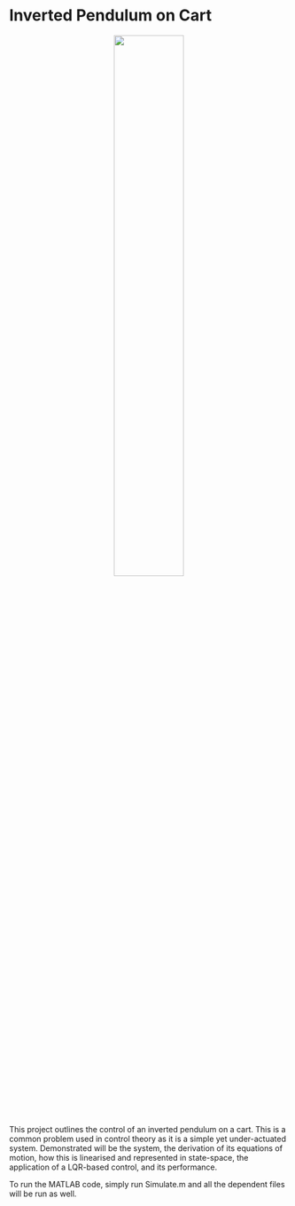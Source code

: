 # Inverted Pendulum on Cart

<div align="center">
  <img src="https://i.imgur.com/RsIf2X2.gif" width="50%" height="50%">
</div>
  
This project outlines the control of an inverted pendulum on a cart.
This is a common problem used in control theory as it is a simple yet
under-actuated system. Demonstrated will be the system, the derivation of its equations of motion, how this is linearised and represented
in state-space, the application of a LQR-based control, and its performance.

To run the MATLAB code, simply run Simulate.m and all the dependent files will be run as well.
